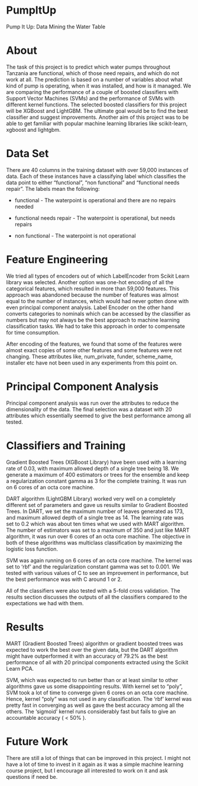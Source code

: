 # PumpItUp
Pump It Up: Data Mining the Water Table


# About

The task of this project is to predict which water pumps throughout Tanzania are functional, which of those need repairs, and which do not work at all. The prediction is based on a number of variables about what kind of pump is operating, when it was installed, and how is it managed. We are comparing the performance of a couple of boosted classifiers with Support Vector Machines (SVMs) and the performance of SVMs with different kernel functions. The selected boosted classifiers for this project will be XGBoost and LightGBM. The ultimate goal would be to find the best classifier and suggest improvements. Another aim of this project was to be able to get familiar with popular machine learning libraries like scikit-learn, xgboost and lightgbm.

# Data Set

There are 40 columns in the training dataset with over 59,000 instances of data. Each of these instances have a classifying label which classifies the data point to either “functional”, “non functional” and “functional needs repair”. The labels mean the following:

*	functional - The waterpoint is operational and there are no repairs needed

*	functional needs repair - The waterpoint is operational, but needs repairs

*	non functional - The waterpoint is not operational

# Feature Engineering

We tried all types of encoders out of which LabelEncoder from Scikit Learn library was selected. Another option was one-hot encoding of all the categorical features, which resulted in more than 59,000 features. This approach was abandoned because the number of features was almost equal to the number of instances, which would had never gotten done with even principal component analysis. Label Encoder on the other hand converts categories to nominals which can be accessed by the classifier as numbers but may not always be the best approach to machine learning classification tasks. We had to take this approach in order to compensate for time consumption.

After encoding of the features, we found that some of the features were almost exact copies of some other features and some features were not changing. These attributes like, num_private, funder, scheme_name, installer etc have not been used in any experiments from this point on.

# Principal Component Analysis

Principal component analysis was run over the attributes to reduce the dimensionality of the data. The final selection was a dataset with 20 attributes which essentially seemed to give the best performance among all tested. 

# Classifiers and Training

Gradient Boosted Trees (XGBoost Library) have been used with a learning rate of 0.03, with maximum allowed depth of a single tree being 18. We generate a maximum of 400 estimators or trees for the ensemble and keep a regularization constant gamma as 3 for the complete training. It was run on 6 cores of an octa core machine.

DART algorithm (LightGBM Library) worked very well on a completely different set of parameters and gave us results similar to Gradient Boosted Trees. In DART, we set the maximum number of leaves generated as 173, and maximum allowed depth of a single tree as 14. The learning rate was set to 0.2 which was about ten times what we used with MART algorithm. The number of estimators was set to a maximum of 350 and just like MART algorithm, it was run over 6 cores of an octa core machine. The objective in both of these algorithms was multiclass classification by maximizing the logistic loss function.

SVM was again running on 6 cores of an octa core machine. The kernel was set to ‘rbf’ and the regularization constant gamma was set to 0.001. We tested with various values of C to see an improvement in performance, but the best performance was with C around 1 or 2.

All of the classifiers were also tested with a 5-fold cross validation. The results section discusses the outputs of all the classifiers compared to the expectations we had with them.

# Results

MART (Gradient Boosted Trees) algorithm or gradient boosted trees was expected to work the best over the given data, but the DART algorithm might have outperformed it with an accuracy of 79.2% as the best performance of all with 20 principal components extracted using the Scikit Learn PCA.

SVM, which was expected to run better than or at least similar to other algorithms gave us some disappointing results. With kernel set to “poly”, SVM took a lot of time to converge given 6 cores on an octa core machine. Hence, kernel “poly” was not used in any classification. The ‘rbf’ kernel was pretty fast in converging as well as gave the best accuracy among all the others. The ‘sigmoid’ kernel runs considerably fast but fails to give an accountable accuracy ( < 50% ).

# Future Work

There are still a lot of things that can be improved in this project. I might not have a lot of time to invest in it again as it was a simple machine learning course project, but I encourage all interested to work on it and ask questions if need be.